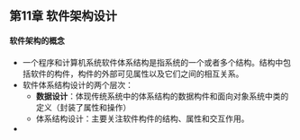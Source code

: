 ## 第11章 软件架构设计
#### 软件架构的概念
- 一个程序和计算机系统软件体系结构是指系统的一个或者多个结构。结构中包括软件的构件，构件的外部可见属性以及它们之间的相互关系。
- 软件体系结构设计的两个层次：
	- **数据设计**：体现传统系统中的体系结构的数据构件和面向对象系统中类的定义（封装了属性和操作）
	- 体系结构设计：主要关注软件构件的结构、属性和交互作用。
- 